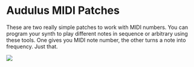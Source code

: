 # Audulus MIDI Patches

These are two really simple patches to work with MIDI numbers. You can program your synth to play different notes in sequence or arbitrary using these tools. One gives you MIDI note number, the other turns a note into frequency. Just that.

![](https://user-images.githubusercontent.com/2157285/45257662-3559c080-b3bf-11e8-9010-22072c6d8fae.png)